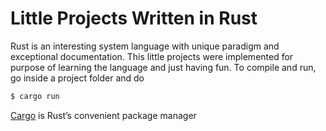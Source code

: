 # Little Projects Written in Rust
Rust is an interesting system language with unique paradigm and exceptional documentation. This little projects were implemented for purpose of learning the language and just having fun.
To compile and run, go inside a project folder and do
``` bash
$ cargo run
```

[Cargo](http://doc.crates.io/) is Rust’s convenient package manager
